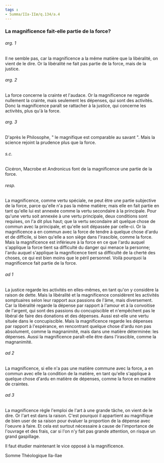 ```yaml
---
tags : 
- Summa/IIa-IIæ/q.134/a.4
---
```


### La magnificence fait-elle partie de la force?

###### arg. 1
Il ne semble pas, car la magnificence a la même matière que la libéralité, on vient de le dire. Or la libéralité ne fait pas partie de la force, mais de la justice. 

###### arg. 2
La force concerne la crainte et l'audace. Or la magnificence ne regarde nullement la crainte, mais seulement les dépenses, qui sont des activités. Donc la magnificence paraît se rattacher à la justice, qui concerne les activités, plus qu'à la force. 

###### arg. 3
D'après le Philosophe, " le magnifique est comparable au savant ". Mais la science rejoint la prudence plus que la force. 

###### s.c.
Cicéron, Macrobe et Andronicus font de la magnificence une partie de la force. 

###### resp.
La magnificence, comme vertu spéciale, ne peut être une partie subjective de la force, parce qu'elle n'a pas la même matière; mais elle en fait partie en tant qu'elle lui est annexée comme la vertu secondaire à la principale. Pour qu'une vertu soit annexée à une vertu principale, deux conditions sont requises, on l'a dit plus haut; que la vertu secondaire ait quelque chose de commun avec la principale, et qu'elle soit dépassée par celle-ci. Or la magnificence a en commun avec la force de tendre à quelque chose d'ardu et de difficile, si bien qu'elle a son siège dans l'irascible, comme la force. Mais la magnificence est inférieure à la force en ce que l'ardu auquel s'applique la force tient sa difficulté du danger qui menace la personne; l'ardu auquel s'applique la magnificence tient sa difficulté de la cherté des choses, ce qui est bien moins que le péril personnel. Voilà pourquoi la magnificence fait partie de la force. 

###### ad 1
La justice regarde les activités en elles-mêmes, en tant qu'on y considère la raison de dette. Mais la libéralité et la magnificence considèrent les activités somptuaires selon leur rapport aux passions de l'âme, mais diversement. Car la libéralité regarde la dépense par rapport à l'amour et à la convoitise de l'argent, qui sont des passions du concupiscible et n'empêchent pas le libéral de faire des donations et des dépenses. Aussi est-elle une vertu située dans le concupiscible. Mais la magnificence regarde les dépenses par rapport à l'espérance, en rencontrant quelque chose d'ardu non pas absolument, comme la magnanimité, mais dans une matière déterminée: les dépenses. Aussi la magnificence paraît-elle être dans l'irascible, comme la magnanimité. 

###### ad 2
La magnificence, si elle n'a pas une matière commune avec la force, a en commun avec elle la condition de la matière, en tant qu'elle s'applique à quelque chose d'ardu en matière de dépenses, comme la force en matière de craintes. 

###### ad 3
La magnificence règle l'emploi de l'art à une grande tâche, on vient de le dire. Or l'art est dans la raison. C'est pourquoi il appartient au magnifique de bien user de sa raison pour évaluer la proportion de la dépense avec l'oeuvre à faire. Et cela est surtout nécessaire à cause de l'importance de l'ouvrage et des frais, car si l'on n'y fait pas grande attention, on risque un grand gaspillage. 

Il faut étudier maintenant le vice opposé à la magnificence. 

Somme Théologique IIa-IIae 

